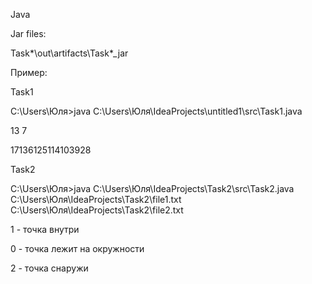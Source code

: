 Java

Jar files: 

Task*\out\artifacts\Task*_jar

Пример:

Task1

C:\Users\Юля>java C:\Users\Юля\IdeaProjects\untitled1\src\Task1.java 

13 7

17136125114103928

Task2

C:\Users\Юля>java C:\Users\Юля\IdeaProjects\Task2\src\Task2.java C:\Users\Юля\IdeaProjects\Task2\file1.txt C:\Users\Юля\IdeaProjects\Task2\file2.txt

1 - точка внутри

0 - точка лежит на окружности

2 - точка снаружи
